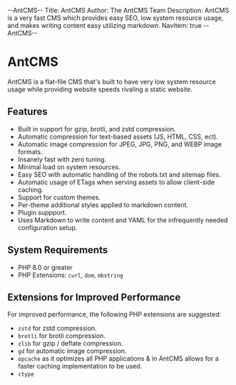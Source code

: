 --AntCMS--
Title: AntCMS
Author: The AntCMS Team
Description: AntCMS is a very fast CMS which provides easy SEO, low system resource usage, and makes writing content easy utilizing markdown. 
NavItem: true
--AntCMS--

# AntCMS

AntCMS is a flat-file CMS that's built to have very low system resource usage while providing website speeds rivaling a static website.

## Features

 - Built in support for gzip, brotli, and zstd compression.
 - Automatic compression for text-based assets (JS, HTML, CSS, ect).
 - Automatic image compression for JPEG, JPG, PNG, and WEBP image formats.
 - Insanely fast with zero tuning.
 - Minimal load on system resources.
 - Easy SEO with automatic handling of the robots.txt and sitemap files.
 - Automatic usage of ETags when serving assets to allow client-side caching.
 - Support for custom themes.
 - Per-theme additional styles applied to markdown content.
 - Plugin suppport.
 - Uses Markdown to write content and YAML for the infrequently needed configuration setup.

## System Requirements

 - PHP 8.0 or greater
 - PHP Extensions: `curl`, `dom`, `mbstring`

## Extensions for Improved Performance

For improved performance, the following PHP extensions are suggested:

 - `zstd` for zstd compression.
 - `brotli` for brotli compression.
 - `zlib` for gzip / deflate compression.
 - `gd` for automatic image compression.
 - `opcache` as it optimizes all PHP applications & in AntCMS allows for a faster caching implementation to be used.
 - `ctype`

